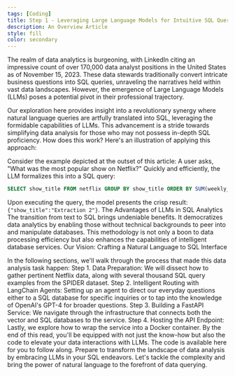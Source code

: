 ```yaml
---
tags: [Coding]
title: Step 1 - Leveraging Large Language Models for Intuitive SQL Queries
description: An Overview Article
style: fill
color: secondary
---
```



The realm of data analytics is burgeoning, with LinkedIn citing an impressive count of over 170,000 data analyst positions in the United States as of November 15, 2023. These data stewards traditionally convert intricate business questions into SQL queries, unraveling the narratives held within vast data landscapes. However, the emergence of Large Language Models (LLMs) poses a potential pivot in their professional trajectory.

Our exploration here provides insight into a revolutionary synergy where natural language queries are artfully translated into SQL, leveraging the formidable capabilities of LLMs. This advancement is a stride towards simplifying data analysis for those who may not possess in-depth SQL proficiency.
How does this work?
Here's an illustration of applying this approach:

Consider the example depicted at the outset of this article: A user asks, "What was the most popular show on Netflix?" Quickly and efficiently, the LLM formalizes this into a SQL query:

```sql
SELECT show_title FROM netflix GROUP BY show_title ORDER BY SUM(weekly_views) DESC LIMIT 1
```
Upon executing the query, the model presents the crisp result: `{"show_title":"Extraction 2"}`.
The Advantages of LLMs in SQL Analytics
The transition from text to SQL brings undeniable benefits. It democratizes data analytics by enabling those without technical backgrounds to peer into and manipulate databases. This methodology is not only a boon to data processing efficiency but also enhances the capabilities of intelligent database services.
Our Vision: Crafting a Natural Language to SQL Interface

In the following sections, we'll walk through the process that made this data analysis task happen:
Step 1. Data Preparation: We will dissect how to gather pertinent Netflix data, along with several thousand SQL query examples from the SPIDER dataset.
Step 2. Intelligent Routing with LangChain Agents: Setting up an agent to direct our everyday questions either to a SQL database for specific inquiries or to tap into the knowledge of OpenAI's GPT-4 for broader questions.
Step 3. Building a FastAPI Service: We navigate through the infrastructure that connects both the vector and SQL databases to the service.
Step 4. Hosting the API Endpoint: Lastly, we explore how to wrap the service into a Docker container. 
By the end of this read, you'll be equipped with not just the know-how but also the code to elevate your data interactions with LLMs. The code is available here for you to follow along.
Prepare to transform the landscape of data analysis by embracing LLMs in your SQL endeavors. Let's tackle the complexity and bring the power of natural language to the forefront of data querying.
